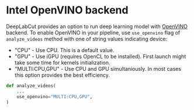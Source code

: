 # Intel OpenVINO backend

DeepLabCut provides an option to run deep learning model with [OpenVINO](https://github.com/openvinotoolkit/openvino) backend.
To enable OpenVINO in your pipeline, use `use_openvino` flag of `analyze_videos` method with one of string values indicating device:
* "CPU" - Use CPU. This is a default value.
* "GPU" - Use iGPU (requires OpenCL to be installed). First launch might take some time for kernels initialization.
* "MULTI:CPU,GPU" - Use CPU and GPU simultaniously. In most cases this option provides the best efficiency.

```python
def analyze_videos(
    ...
    use_openvino="MULTI:CPU,GPU",
)
```
